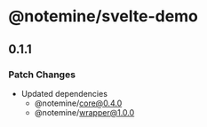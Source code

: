 # @notemine/svelte-demo

## 0.1.1

### Patch Changes

- Updated dependencies
  - @notemine/core@0.4.0
  - @notemine/wrapper@1.0.0
